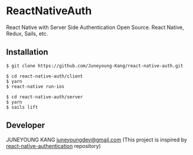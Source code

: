 # ReactNativeAuth
React Native with Server Side Authentication Open Source. React Native, Redux, Sails, etc.

## Installation
```
$ git clone https://github.com/Juneyoung-Kang/react-native-auth.git
```
```
$ cd react-native-auth/client
$ yarn
$ react-native run-ios
```
```
$ cd react-native-auth/server
$ yarn
$ sails lift
```

## Developer
JUNEYOUNG KANG [juneyoungdev@gmail.com](mailto:juneyoungdev@gmail.com)
(This project is inspired by [react-native-authentication](https://github.com/alexmngn/react-native-authentication) repository)  